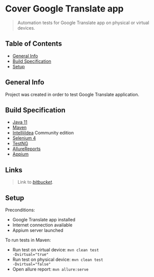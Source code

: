 # Cover Google Translate app

> Automation tests for Google Translate app on physical or virtual devices.

## Table of Contents

* [General Info](#general-info)
* [Build Specification](#build-specification)
* [Setup](#setup)

## General Info

Project was created in order to test Google Translate application.

## Build Specification

- [Java 11](https://www.oracle.com/java/technologies/javase/jdk11-archive-downloads.html)
- [Maven](https://maven.apache.org/docs/3.6.3/release-notes.html)
- [IntellijIdea](https://www.jetbrains.com/idea/download/#section=windows) Community edition
- [Selenium 4](https://www.selenium.dev/downloads/)
- [TestNG](https://testng.org/doc/download.html)
- [AllureReports](https://docs.qameta.io/allure-report/)
- [Appium](https://github.com/appium/appium-desktop/releases/latest)

## Links

> Link to [_bitbucket_](https://bitbucket.org/pot-training/testing-framework/src/mobileAusra/).

## Setup

Preconditions:

- Google Translate app installed
- Internet connection available
- Appium server launched

To run tests in Maven:

- Run test on virtual device: <code>mvn clean test -Dvirtual="true"</code>
- Run test on physical device: <code>mvn clean test -Dvirtual="false"</code>
- Open allure report: <code>mvn allure:serve</code>